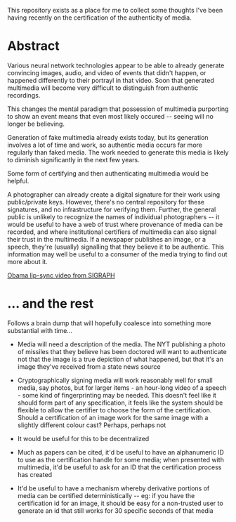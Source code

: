 
This repository exists as a place for me to collect some thoughts I've been having recently on the certification of the authenticity of media.

# Abstract

Various neural network technologies appear to be able to already generate convincing images, audio, and video of events that didn't happen, or happened differently to their portrayl in that video. Soon that generated multimedia will become very difficult to distinguish from authentic recordings.

This changes the mental paradigm that possession of multimedia purporting to show an event means that even most likely occured -- seeing will no longer be believing.

Generation of fake multimedia already exists today, but its generation involves a lot of time and work, so authentic media occurs far more regularly than faked media. The work needed to generate this media is likely to diminish significantly in the next few years.

Some form of certifying and then authenticating multimedia would be helpful.

A photographer can already create a digital signature for their work using public/private keys. However, there's no central repository for these signatures, and no infrastructure for verifying them. Further, the general public is unlikely to recognize the names of individual photographers -- it would be useful to have a web of trust where provenance of media can be recorded, and where institutional certifiers of multimedia can also signal their trust in the multimedia. If a newspaper publishes an image, or a speech, they're (usually) signalling that they believe it to be authentic. This information may well be useful to a consumer of the media trying to find out more about it.

[Obama lip-sync video from SIGRAPH](https://www.youtube.com/watch?v=9Yq67CjDqvw)

# ... and the rest

Follows a brain dump that will hopefully coalesce into something more substantial with time...

* Media will need a description of the media. The NYT publishing a photo of missiles that they believe has been doctored will want to authenticate not that the image is a true depiction of what happened, but that it's an image they've received from a state news source

* Cryptographically signing media will work reasonably well for small media, say photos, but for larger items - an hour-long video of a speech - some kind of fingerprinting may be needed. This doesn't feel like it should form part of any specification, it feels like the system should be flexible to allow the certifier to choose the form of the certification. Should a certification of an image work for the same image with a slightly different colour cast? Perhaps, perhaps not

* It would be useful for this to be decentralized

* Much as papers can be cited, it'd be useful to have an alphanumeric ID to use as the certification handle for some media; when presented with multimedia, it'd be useful to ask for an ID that the certification process has created

* It'd be useful to have a mechanism whereby derivative portions of media can be certified deterministically -- eg: if you have the certification id for an image, it should be easy for a non-trusted user to generate an id that still works for 30 specific seconds of that media




